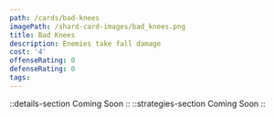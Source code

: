 ```yaml
---
path: /cards/bad-knees
imagePath: /shard-card-images/bad_knees.png
title: Bad Knees
description: Enemies take fall damage
cost: '4'
offenseRating: 0
defenseRating: 0
tags:
---
```

::details-section
Coming Soon
::
::strategies-section
Coming Soon
::